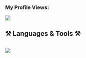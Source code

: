 ### My Profile Views:
![](https://komarev.com/ghpvc/?username=)

<h2 align="left">⚒️ Languages & Tools ⚒️</h2>
<br/>
<div align="left">
    <img src="https://skillicons.dev/icons?i=html,css,python,go,vscode,github,discord" />
</div>


